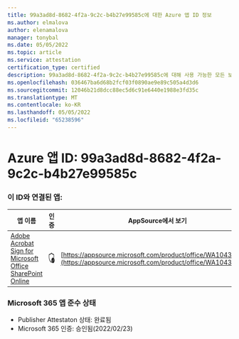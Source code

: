 ```yaml
---
title: 99a3ad8d-8682-4f2a-9c2c-b4b27e99585c에 대한 Azure 앱 ID 정보
ms.author: elmalova
author: elenamalova
manager: tonybal
ms.date: 05/05/2022
ms.topic: article
ms.service: attestation
certification_type: certified
description: 99a3ad8d-8682-4f2a-9c2c-b4b27e99585c에 대해 사용 가능한 모든 보안 및 규정 준수 정보입니다.
ms.openlocfilehash: 036467ba6d68b2fcf03f0890ae9e89c505a4d3d6
ms.sourcegitcommit: 12046b21d8dcc88ec5d6c91e6440e1988e3fd35c
ms.translationtype: MT
ms.contentlocale: ko-KR
ms.lasthandoff: 05/05/2022
ms.locfileid: "65238596"
---
```

# <a name="azure-app-id-99a3ad8d-8682-4f2a-9c2c-b4b27e99585c"></a>Azure 앱 ID: 99a3ad8d-8682-4f2a-9c2c-b4b27e99585c


### <a name="apps-associated-with-this-id"></a>이 ID와 연결된 앱:
| **앱 이름** | **인증** | **AppSource에서 보기** |
|--------------|---------------|-----------------------|
| [Adobe Acrobat Sign for Microsoft Office SharePoint Online](../forward/WA104381012.md) | <img alt="Certified application badge" src="../media/certified-badge.png" height="25" width="25" /> | [https://appsource.microsoft.com/product/office/WA104381012](https://appsource.microsoft.com/product/office/WA104381012) |

### <a name="microsoft-365-app-compliance-status"></a>Microsoft 365 앱 준수 상태
- Publisher Attestaton 상태: 완료됨
- Microsoft 365 인증: 승인됨(2022/02/23)
